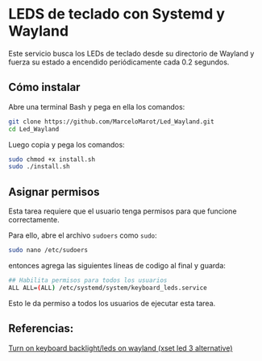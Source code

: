 
# LEDS de teclado con Systemd y Wayland


Este servicio busca los LEDs de teclado desde su directorio de Wayland y fuerza su estado a encendido periódicamente cada 0.2 segundos. 


## Cómo instalar


Abre una terminal Bash y pega en ella los comandos:

```bash
git clone https://github.com/MarceloMarot/Led_Wayland.git
cd Led_Wayland
```

Luego copia y pega los comandos:

```bash
sudo chmod +x install.sh
sudo ./install.sh
```


## Asignar permisos

Esta tarea requiere que el usuario tenga permisos para que funcione correctamente. 

Para ello, abre el archivo `sudoers` como `sudo`:

```bash
sudo nano /etc/sudoers
```
entonces agrega las siguientes líneas de codigo al final y guarda:
 
```bash
## Habilita permisos para todos los usuarios
ALL ALL=(ALL) /etc/systemd/system/keyboard_leds.service
```

Esto le da permiso a todos los usuarios de ejecutar esta tarea.


## Referencias:

[Turn on keyboard backlight/leds on wayland (xset led 3 alternative)](https://gist.github.com/ps1dr3x/b15c62eafb388ddf8bb7d3896d1a1cee)
